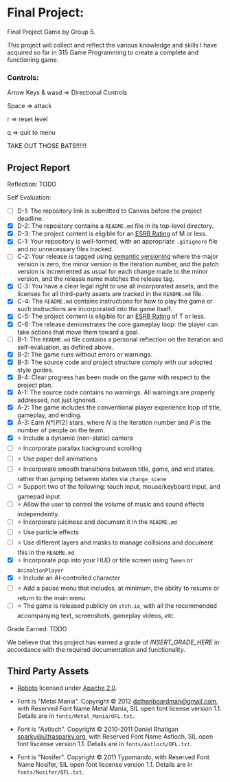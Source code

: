 # Final Project: 
Final Project Game by Group 5.

This project will collect and reflect the various knowledge and skills I have acquired so far in 315 Game Programming to create a complete and functioning game.

### Controls:
Arrow Keys & wasd => Directional Controls

Space => attack

r => reset level

q => quit to menu

TAKE OUT THOSE BATS!!!!!!


## Project Report

Reflection: TODO

Self Evaluation:
- [ ] D-1: The repository link is submitted to Canvas before the project deadline.
- [X] D-2: The repository contains a <code>README.md</code> file in its top-level directory.
- [X] D-3: The project content is eligible for an <a href="https://www.esrb.org/ratings-guide/">ESRB Rating</a> of M or less.
- [X] C-1: Your repository is well-formed, with an appropriate <code>.gitignore</code> file and no unnecessary files tracked.
- [ ] C-2: Your release is tagged using <a href="https://semver.org/">semantic versioning</a> where the major version is zero, the minor version is the iteration number, and the patch version is incremented as usual for each change made to the minor version, and the release name matches the release tag.
- [X] C-3: You have a clear legal right to use all incorporated assets, and the licenses for all third-party assets are tracked in the <code>README.md</code> file.
- [X] C-4: The <code>README.md</code> contains instructions for how to play the game or such instructions are incorporated into the game itself.
- [X] C-5: The project content is eligible for an <a href="https://www.esrb.org/ratings-guide/">ESRB Rating</a> of T or less.
- [X] C-6: The release demonstrates the core gameplay loop: the player can take actions that move them toward a goal.
- [ ] B-1: The <code>README.md</code> file contains a personal reflection on the iteration and self-evaluation, as defined above.
- [X] B-2: The game runs without errors or warnings.
- [X] B-3: The source code and project structure comply with our adopted style guides.
- [X] B-4: Clear progress has been made on the game with respect to the project plan.
- [X] A-1: The source code contains no warnings. All warnings are properly addressed, not just ignored.
- [X] A-2: The game includes the conventional player experience loop of title, gameplay, and ending.
- [X] A-3: Earn <em>N</em>*&lceil;<em>P</em>/2&rceil; stars, where <em>N</em> is the iteration number and <em>P</em> is the number of people on the team.
- [X] ⭐ Include a dynamic (non-static) camera
- [ ] ⭐ Incorporate parallax background scrolling
- [ ] ⭐ Use paper doll animations
- [ ] ⭐ Incorporate smooth transitions between title, game, and end states, rather than jumping between states via <code>change_scene</code>
- [ ] ⭐ Support two of the following: touch input, mouse/keyboard input, and gamepad input
- [ ] ⭐ Allow the user to control the volume of music and sound effects independently.
- [ ] ⭐ Incorporate juiciness and document it in the <code>README.md</code>
- [ ] ⭐ Use particle effects
- [ ] ⭐ Use different layers and masks to manage collisions and document this in the <code>README.md</code>
- [X] ⭐ Incorporate pop into your HUD or title screen using <code>Tween</code> or <code>AnimationPlayer</code>
- [X] ⭐ Include an AI-controlled character
- [ ] ⭐ Add a pause menu that includes, at minimum, the ability to resume or return to the main menu
- [ ] ⭐ The game is released publicly on <code>itch.io</code>, with all the recommended accompanying text, screenshots, gameplay videos, <i>etc.</i>

Grade Earned: TODO

We believe that this project has earned a grade of _INSERT_GRADE_HERE_ in accordance with the required documentation and functionality.

## Third Party Assets

- [Roboto](https://fonts.google.com/specimen/Roboto) licensed under [Apache 2.0](http://www.apache.org/licenses/LICENSE-2.0).

- Font is "Metal Mania". Copyright &copy; 2012 <dathanboardman@gmail.com>, with Reserved Font Name Metal Mania, SIL open font license version 1.1. Details are in `fonts/Metal_Mania/OFL.txt`.

- Font is "Astloch". Copyright &copy; 2010-2011 Daniel Rhatigan <sparky@ultrasparky.org>, with Reserved Font Name Astloch, SIL open font liscense version 1.1. Details are in `fonts/Astloch/OFL.txt`.

- Font is "Nosifer". Copyright &copy; 2011 Typomando, with Reserved Font Name Nosifer, SIL open font liscense version 1.1. Details are in `fonts/Nosifer/OFL.txt`.
